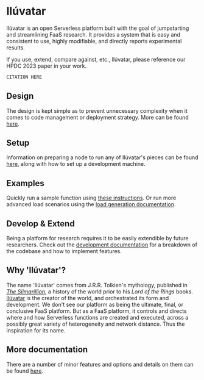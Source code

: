 # Ilúvatar

Ilúvatar is an open Serverless platform built with the goal of jumpstarting and streamlining FaaS research.
It provides a system that is easy and consistent to use, highly modifiable, and directly reports experimental results.

If you use, extend, compare against, etc., Ilúvatar, please reference our HPDC 2023 paper in your work.

```sh
CITATION HERE
```

## Design

The design is kept simple as to prevent unnecessary complexity when it comes to code management or deployment strategy.
More can be found [here](./docs/DESIGN.md).

## Setup

Information on preparing a node to run any of Ilúvatar's pieces can be found [here](docs/SETUP.md), along with how to set up a development machine.

## Examples

Quickly run a sample function using [these instructions](docs/FUNCTIONS.md).
Or run more advanced load scenarios using the [load generation documentation](docs/LOAD.md).

## Develop & Extend

Being a platform for research requires it to be easily extendible by future researchers.
Check out the [development documentation](./docs/DEV.md) for a breakdown of the codebase and how to implement features.

## Why 'Ilúvatar'?

The name 'Ilúvatar' comes from J.R.R. Tolkien's mythology, published in [*The Silmarillion*](https://tolkiengateway.net/wiki/The_Silmarillion), a history of the world prior to his *Lord of the Rings* books.
[Ilúvatar](https://tolkiengateway.net/wiki/Il%C3%BAvatar) is the creator of the world, and orchestrated its form and development.
We don't see our platform as being the ultimate, final, or conclusive FaaS platform.
But as a FaaS platform, it controls and directs where and how Serverless functions are created and executed, across a possibly great variety of heterogeneity and network distance.
Thus the inspiration for its name.

## More documentation

There are a number of minor features and options and details on them can be found [here](./docs/README.md).
